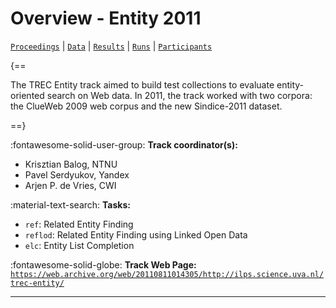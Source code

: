 # Overview - Entity 2011

[`Proceedings`](./proceedings.md) | [`Data`](./data.md) | [`Results`](./results.md) | [`Runs`](./runs.md) | [`Participants`](./participants.md)

{==

The TREC Entity track aimed to build test collections to evaluate entity-oriented search on Web data. In 2011, the track worked with two corpora: the ClueWeb 2009 web corpus and the new Sindice-2011 dataset.

==}

:fontawesome-solid-user-group: **Track coordinator(s):**

- Krisztian Balog, NTNU 
- Pavel Serdyukov, Yandex 
- Arjen P. de Vries, CWI 

:material-text-search: **Tasks:**

- `ref`: Related Entity Finding  
- `reflod`: Related Entity Finding using Linked Open Data 
- `elc`: Entity List Completion 

:fontawesome-solid-globe: **Track Web Page:** [`https://web.archive.org/web/20110811014305/http://ilps.science.uva.nl/trec-entity/`](https://web.archive.org/web/20110811014305/http://ilps.science.uva.nl/trec-entity/) 

---

